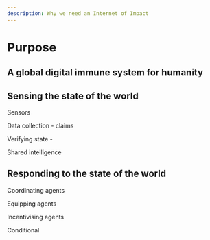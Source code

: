 ```yaml
---
description: Why we need an Internet of Impact
---
```


# Purpose

## A global digital immune system for humanity



## Sensing the state of the world

Sensors

Data collection - claims

Verifying state - 

Shared intelligence



## Responding to the state of the world

Coordinating agents

Equipping agents

Incentivising agents

Conditional 

## 



